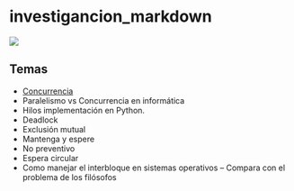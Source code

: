 # investigancion_markdown
![](https://i.imgur.com/rbKWPxz.png)
## Temas


- [Concurrencia](https://)
- Paralelismo vs Concurrencia en informática 
- Hilos implementación en Python.
- Deadlock
- Exclusión mutual 
- Mantenga y espere 
- No preventivo 
- Espera circular 
- Como manejar el interbloque en sistemas operativos – Compara con el problema de los filósofos
